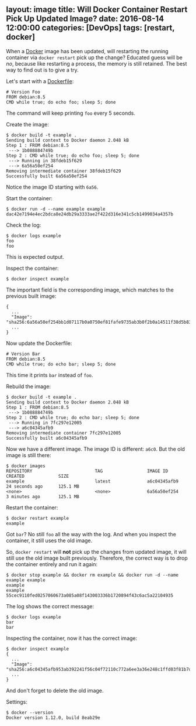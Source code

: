 layout: image
title: Will Docker Container Restart Pick Up Updated Image?
date: 2016-08-14 12:00:00
categories: [DevOps]
tags: [restart, docker]
---

When a [Docker] image has been updated, will restarting the running container via `docker restart` pick up the change? Educated guess will be *no*, because like restarting a process, the memory is still retained. The best way to find out is to give a try.

Let's start with a [Dockerfile]:

```
# Version Foo
FROM debian:8.5
CMD while true; do echo foo; sleep 5; done
```

The command will keep printing `foo` every 5 seconds.

Create the image:

```
$ docker build -t example .
Sending build context to Docker daemon 2.048 kB
Step 1 : FROM debian:8.5
 ---> 1b088884749b
Step 2 : CMD while true; do echo foo; sleep 5; done
 ---> Running in 38fdeb15f629
 ---> 6a56a50ef254
Removing intermediate container 38fdeb15f629
Successfully built 6a56a50ef254
```

Notice the image ID starting with `6a56`.

Start the container:

```
$ docker run -d --name example example
dac42e7194e4ec2bdca8e24db29a3333ae2f422d316e341c5cb1499034a4357b
```

Check the log:

```
$ docker logs example
foo
foo
```

This is expected output.

Inspect the container:

```
$ docker inspect example
```

The important field is the corresponding image, which matches to the previous built image:

```
{
  ...
  "Image": "sha256:6a56a50ef254bb1d07117b0a0750ef81fafe9735ab3b0f2b0a14511f38d5b83d"
  ...
}
```

Now update the Dockerfile:

```
# Version Bar
FROM debian:8.5
CMD while true; do echo bar; sleep 5; done
```

This time it prints `bar` instead of `foo`.

Rebuild the image:

```
$ docker build -t example .
Sending build context to Docker daemon 2.048 kB
Step 1 : FROM debian:8.5
 ---> 1b088884749b
Step 2 : CMD while true; do echo bar; sleep 5; done
 ---> Running in 7fc297e12005
 ---> a6c04345afb9
Removing intermediate container 7fc297e12005
Successfully built a6c04345afb9
```

Now we have a different image. The image ID is different: `a6c0`. But the old image is still there:

```
$ docker images
REPOSITORY                        TAG                 IMAGE ID            CREATED             SIZE
example                           latest              a6c04345afb9        24 seconds ago      125.1 MB
<none>                            <none>              6a56a50ef254        3 minutes ago       125.1 MB
```

Restart the container:

```
$ docker restart example
example
```

Got `bar`? No still `foo` all the way with the log. And when you inspect the container, it still uses the old image.

So, `docker restart` will **not** pick up the changes from updated image, it will still use the old image built previously. Therefore, the correct way is to drop the container entirely and run it again:

```
$ docker stop example && docker rm example && docker run -d --name example example
example
example
55cec9110fed0257060673a085a08f143003336b1720894f43c6ac5a22104935
```

The log shows the correct message:

```
$ docker logs example
bar
bar
```

Inspecting the container, now it has the correct image:

```
$ docker inspect example
{
  ...
  "Image": "sha256:a6c04345afb953ab392241f56c04f72110c772a6ee3a36e248c1ffd03f81b7d6"
  ...
}
```

And don't forget to delete the old image.

Settings:

```
$ docker --version
Docker version 1.12.0, build 8eab29e
```


[Docker]: https://docker.com/
[Dockerfile]: https://docs.docker.com/engine/reference/builder/
